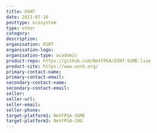 ```yaml
---
title: OSNT
date: 2021-07-16
posttype: ecosystem
type: other
category:
description:
organisation: OSNT
organisation-logo:
organisation-type: academic
product-repo: https://github.com/NetFPGA/OSNT-SUME-live
product-site: https://www.osnt.org/
primary-contact-name:
primary-contact-email:
secondary-contact-name:
secondary-contact-email:
seller:
seller-url:
seller-email:
seller-phone:
target-platform1: NetFPGA-SUME
target-platform2: NetFPGA-10G
---
```

